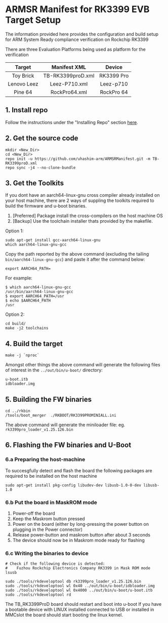 # ARMSR Manifest for RK3399 EVB Target Setup

The information provided here provides the configuration and build setup for ARM System Ready compliance verification on Rockchip RK3399

There are three Evaluation Platforms being used as platform for the verification

| Target  | Manifest XML  | Device |
| :------------: |:---------------:| :-----:|
| Toy Brick      | TB-RK3399proD.xml | RK3399 Pro |
| Lenovo Leez     | Leez-P710.xml        |  Leez-p710 |
| Pine 64 | RockPro64.xml |    RockPro 64 |


## 1. Install repo
Follow the instructions under the "Installing Repo" section
[here](https://source.android.com/source/downloading.html).

## 2. Get the source code
```
mkdir <New_Dir>
cd <New_Dir>
repo init -u https://github.com/uhashim-arm/ARMSRManifest.git -m TB-RK3399proD.xml 
repo sync -j4 --no-clone-bundle
```

## 3. Get the Toolkits 
If you dont have an aarch64-linux-gnu cross compiler already installed on your host machine, there are 2 ways of suppling the toolkits required to build the firmware and u-boot binaries. 

1. [Preferred] Package install the cross-compilers on the host machine OS
2. [Backup] Use the toolchain installer thats provided by the makefile.

Option 1: 

```
sudo apt-get install gcc-aarch64-linux-gnu
which aarch64-linux-gnu-gcc
```
Copy the path reported by the above command (excluding the tailing `bin/aarch64-linux-gnu-gcc`) and paste it after the command below:

```
export AARCH64_PATH=
```
For example: 

```
$ which aarch64-linux-gnu-gcc 
/usr/bin/aarch64-linux-gnu-gcc
$ export AARCH64_PATH=/usr
$ echo $AARCH64_PATH
/usr
```

Option 2: 

```
cd build/
make -j2 toolchains
```

## 4. Build the target
```
make -j `nproc`
```
Amongst other things the above command will generate the following files of interest in the `../out/bin/u-boot/` directory:

```
u-boot.itb
idbloader.img
```

## 5. Building the FW binaries
```
cd ../rkbin
/tools/boot_merger  ./RKBOOT/RK3399PROMINIALL.ini
```
The above command will generate the miniloader file: eg. `rk3399pro_loader_v1.25.126.bin`

## 6. Flashing the FW binaries and U-Boot

### 6.a Preparing the host-machine
To succesgfully detect and flash the board the following packages are required to be installed on the host machine

```
sudo apt-get install pkg-config libudev-dev libusb-1.0-0-dev libusb-1.0 
```


### 6.b Put the board in MaskROM mode 
1. Power-off the board
2. Keep the Maskrom button pressed
3. Power on the board (either by long-pressing the power button on plugging in the Power connector)
4. Release power-button and maskrom button after about 3 seconds
5. The device should now be in Maskrom mode ready for flashing


### 6.c Writing the binaries to device 
```
# Check if the following device is detected:
#    Fuzhou Rockchip Electronics Company RK3399 in Mask ROM mode
lsusb 

sudo ./tools/rkdeveloptool db rk3399pro_loader_v1.25.126.bin
sudo ./tools/rkdeveloptool wl 0x40 ../out/bin/u-boot/idbloader.img
sudo ./tools/rkdeveloptool wl 0x4000 ../out/bin/u-boot/u-boot.itb
sudo ./tools/rkdeveloptool rd
```

The TB_RK3399ProD board should restart and boot into u-boot
If you have a bootable device with LINUX installed connected to USB or installed in MMCslot the board should start booting the linux kernel.
 



